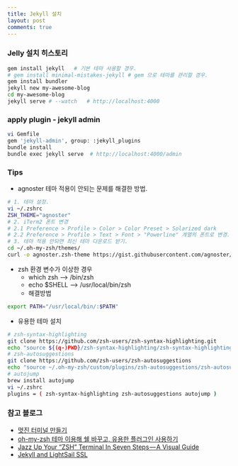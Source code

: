 ```yaml
---
title: Jekyll 설치
layout: post
comments: true
---
```


### Jelly 설치 히스토리

```bash
gem install jekyll   # 기본 테마 사용할 경우.
# gem install minimal-mistakes-jekyll # gem 으로 테마를 관리할 경우.
gem install bundler
jekyll new my-awesome-blog
cd my-awesome-blog
jekyll serve # --watch   # http://localhost:4000
```

### apply plugin - jekyll admin
```bash
vi Gemfile
gem 'jekyll-admin', group: :jekyll_plugins
bundle install
bundle exec jekyll serve  # http://localhost:4000/admin 
```

### Tips
* agnoster 테마 적용이 안되는 문제를 해결한 방법.
```bash
# 1. 테마 설정.
vi ~/.zshrc
ZSH_THEME="agnoster"
# 2. iTerm2 폰트 변경
# 2.1 Preference > Profile > Color > Color Preset > Solarized dark
# 2.2 Preference > Profile > Text > Font > "Powerline" 계열의 폰트로 변경.
# 3. 테마 적용 안되면 최신 테마 다운로드 받기.
cd ~/.oh-my-zsh/themes/
curl -o agnoster.zsh-theme https://gist.githubusercontent.com/agnoster/3712874/raw/43cb371f361eecf62e9dac7afc73a1c16edf89c7/agnoster.zsh-theme
```

* zsh 환경 변수가 이상한 경우
  * which zsh --> /bin/zsh
  * echo $SHELL --> /usr/local/bin/zsh
  * 해결방법
```bash
export PATH="/usr/local/bin/:$PATH" 
```

* 유용한 테마 설치
```bash
# zsh-syntax-highlighting
git clone https://github.com/zsh-users/zsh-syntax-highlighting.git
echo "source ${(q-)PWD}/zsh-syntax-highlighting/zsh-syntax-highlighting.zsh" >> ${ZDOTDIR:-$HOME}/.zshrc
# zsh-autosuggestions
git clone https://github.com/zsh-users/zsh-autosuggestions
echo "source ~/.oh-my-zsh/custom/plugins/zsh-autosuggestions/zsh-autosuggestions.zsh" >> ${ZDOTDIR:-$HOME}/.zshrc
# autojump
brew install autojump
vi ~/.zshrc
plugins = ( zsh-syntax-highlighting zsh-autosuggestions autojump )
```

### 참고 블로그
* [멋진 터미널 만들기](https://beomi.github.io/2017/07/07/Beautify-ZSH/)
* [oh-my-zsh 테마 이용해 쉘 바꾸고, 유용한 플러그인 사용하기](http://heetop.blogspot.com/2017/10/oh-my-zsh_12.html)
* [Jazz Up Your “ZSH” Terminal In Seven Steps — A Visual Guide](https://medium.freecodecamp.org/jazz-up-your-zsh-terminal-in-seven-steps-a-visual-guide-e81a8fd59a38)
* [Jekyll and LightSail SSL](https://andygrove.io/2018/05/hosting-jekyll-lightsail-lets-encrypt-ssl/)